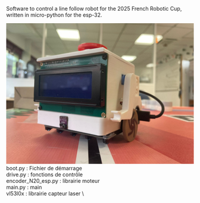 Software to control a line follow robot for the 2025 French Robotic Cup, written in micro-python for the esp-32.

![alt text](https://github.com/Vrgi1e/PAMI-2024/blob/main/7ff33b03-3298-47e0-af29-dec999d3df96.jpeg)
boot.py : Fichier de démarrage \
drive.py : fonctions de contrôle \
encoder_N20_esp.py : librairie moteur \
main.py : main \
vl53l0x : librairie capteur laser \
